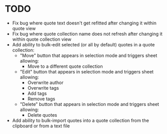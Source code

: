 # TODO

- Fix bug where quote text doesn't get refitted after changing it within quote view
- Fix bug where quote collection name does not refresh after changing it within quote collection view
- Add ability to bulk-edit selected (or all by default) quotes in a quote collection:
  - "Move" button that appears in selection mode and triggers sheet allowing:
    - Move to a different quote collection
  - "Edit" button that appears in selection mode and triggers sheet allowing:
    - Overwrite author
    - Overwrite tags
    - Add tags
    - Remove tags
  - "Delete" button that appears in selection mode and triggers sheet allowing:
    - Delete quotes
- Add ability to bulk-import quotes into a quote collection from the clipboard or from a text file

